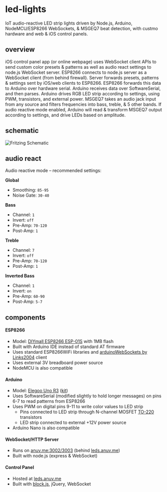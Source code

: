# led-lights

IoT audio-reactive LED strip lights driven by Node.js, Arduino, NodeMCU/ESP8266 WebSockets, &amp; MSGEQ7 beat detection, with custmo hardware and web &amp; iOS control panels.

## overview

iOS control panel app (or online webpage) uses WebSocket client APIs to send custom color presets & patterns as well as audio react settings to node.js WebSocket server.
ESP8266 connects to node.js server as a WebSocket client (from behind firewall). Server forwards presets, patterns & settings sent by iOS/web clients to ESP8266.
ESP8266 forwards this data to Arduino over hardware serial. Arduino receives data over SoftwareSerial, and then parses. Arduino drives RGB LED strip according to settings, using PWM, transistors, and external power.
MSGEQ7 takes an audio jack input from any source and filters frequencies into bass, treble, & 5 other bands. If audio reactive mode enabled, Arduino will read & transform MSGEQ7 output according to settings, and drive LEDs based on amplitude.

## schematic

![Fritzing Schematic](https://rawcdn.githack.com/anuvgupta/led-lights/c14cc283c60d811c712debd8daacecd9c4bc2f68/circuit_schematics/esp_led_lights_bb.png)

## audio react

Audio reactive mode – recommended settings:

**Global**

-   Smoothing: `85-95`
-   Noise Gate: `30-40`

**Bass**

-   Channel: `1`
-   Invert: `off`
-   Pre-Amp: `70-120`
-   Post-Amp: `1`

**Treble**

-   Channel: `7`
-   Invert: `off`
-   Pre-Amp: `70-120`
-   Post-Amp: `1`

**Inverted Bass**

-   Channel: `1`
-   Invert: `on`
-   Pre-Amp: `60-90`
-   Post-Amp: `5-7`

## components

#### ESP8266

-   Model: [DIYmall ESP8266 ESP-01S](https://www.amazon.com/gp/product/B00O34AGSU/) with 1MB flash
-   Built with Arduino IDE instead of standard AT firmware
-   Uses standard ESP8266WiFi libraries and [arduinoWebSockets by Links2004](https://github.com/Links2004/arduinoWebSockets) client
-   Uses external 3V breadboard power source
-   NodeMCU is also compatible

#### Arduino

-   Model: [Elegoo Uno R3](https://www.amazon.com/Elegoo-EL-CB-001-ATmega328P-ATMEGA16U2-Arduino/dp/B01EWOE0UU) ([kit](https://www.elegoo.com/product/elegoo-uno-project-super-starter-kit/))
-   Uses SoftwareSerial (modified slightly to hold longer messages) on pins 6-7 to read patterns from ESP8266
-   Uses PWM on digital pins 9-11 to write color values to LED strip
    -   Pins connected to LED strip through N-channel MOSFET [TO-220](https://www.amazon.com/gp/product/B07CTJFG7M) transistors
    -   LED strip connected to external +12V power source
-   Arduino Nano is also compatible

#### WebSocket/HTTP Server

-   Runs on [anuv.me:3002/3003](http://anuv.me) (behind [leds.anuv.me](http://leds.anuv.me))
-   Built with node.js (express & WebSocket)

#### Control Panel

-   Hosted at [leds.anuv.me](http://leds.anuv.me)
-   Built with [block.js](https://github.com/anuvgupta/block.js), jQuery, WebSocket
